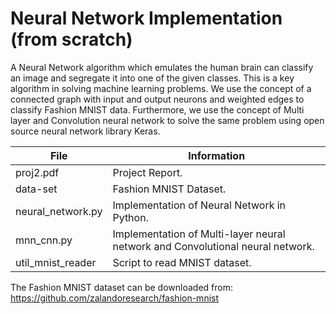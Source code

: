 # Neural Network Implementation (from scratch)
A Neural Network algorithm which emulates the human brain can classify an image and segregate it into one of the given classes. This is a key algorithm in solving machine learning problems. We use the concept of a connected graph with input and output neurons and weighted edges to classify Fashion MNIST data. Furthermore, we use the concept of Multi
layer and Convolution neural network to solve the same problem using open source neural network library Keras.<br/>

File                | Information
--------------------|--------------
proj2.pdf           |Project Report.<br/>
data-set            |Fashion MNIST Dataset.<br/>
neural_network.py   |Implementation of Neural Network in Python.<br/>
mnn_cnn.py          |Implementation of Multi-layer neural network and Convolutional neural network.<br/>
util_mnist_reader   |Script to read MNIST dataset.<br/>

The Fashion MNIST dataset can be downloaded from:<br/>
https://github.com/zalandoresearch/fashion-mnist

